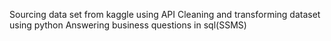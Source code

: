 Sourcing data set from kaggle using API
Cleaning and transforming dataset using python
Answering business questions in sql(SSMS)
